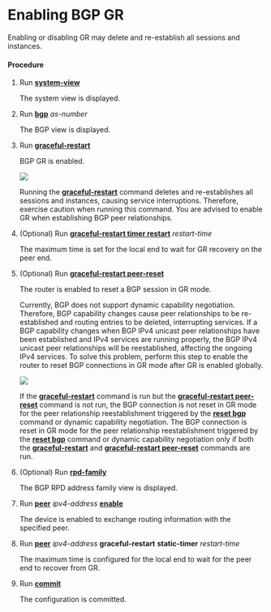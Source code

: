 Enabling BGP GR
===============

Enabling or disabling GR may delete and re-establish all sessions and instances.

#### Procedure

1. Run [**system-view**](cmdqueryname=system-view)
   
   
   
   The system view is displayed.
2. Run [**bgp**](cmdqueryname=bgp) *as-number*
   
   
   
   The BGP view is displayed.
3. Run [**graceful-restart**](cmdqueryname=graceful-restart)
   
   
   
   BGP GR is enabled.
   
   
   
   ![](../../../../public_sys-resources/note_3.0-en-us.png) 
   
   Running the [**graceful-restart**](cmdqueryname=graceful-restart) command deletes and re-establishes all sessions and instances, causing service interruptions. Therefore, exercise caution when running this command. You are advised to enable GR when establishing BGP peer relationships.
4. (Optional) Run [**graceful-restart timer restart**](cmdqueryname=graceful-restart+timer+restart) *restart-time*
   
   
   
   The maximum time is set for the local end to wait for GR recovery on the peer end.
5. (Optional) Run [**graceful-restart peer-reset**](cmdqueryname=graceful-restart+peer-reset)
   
   
   
   The router is enabled to reset a BGP session in GR mode.
   
   
   
   Currently, BGP does not support dynamic capability negotiation. Therefore, BGP capability changes cause peer relationships to be re-established and routing entries to be deleted, interrupting services. If a BGP capability changes when BGP IPv4 unicast peer relationships have been established and IPv4 services are running properly, the BGP IPv4 unicast peer relationships will be reestablished, affecting the ongoing IPv4 services. To solve this problem, perform this step to enable the router to reset BGP connections in GR mode after GR is enabled globally.
   
   ![](../../../../public_sys-resources/note_3.0-en-us.png) 
   
   If the [**graceful-restart**](cmdqueryname=graceful-restart) command is run but the [**graceful-restart peer-reset**](cmdqueryname=graceful-restart+peer-reset) command is not run, the BGP connection is not reset in GR mode for the peer relationship reestablishment triggered by the [**reset bgp**](cmdqueryname=reset+bgp) command or dynamic capability negotiation. The BGP connection is reset in GR mode for the peer relationship reestablishment triggered by the [**reset bgp**](cmdqueryname=reset+bgp) command or dynamic capability negotiation only if both the [**graceful-restart**](cmdqueryname=graceful-restart) and [**graceful-restart peer-reset**](cmdqueryname=graceful-restart+peer-reset) commands are run.
6. (Optional) Run [**rpd-family**](cmdqueryname=rpd-family)
   
   
   
   The BGP RPD address family view is displayed.
7. Run [**peer**](cmdqueryname=peer+enable) *ipv4-address* [**enable**](cmdqueryname=peer+enable)
   
   
   
   The device is enabled to exchange routing information with the specified peer.
8. Run [**peer**](cmdqueryname=peer+graceful-restart) *ipv4-address* **graceful-restart** **static-timer** *restart-time*
   
   
   
   The maximum time is configured for the local end to wait for the peer end to recover from GR.
9. Run [**commit**](cmdqueryname=commit)
   
   
   
   The configuration is committed.